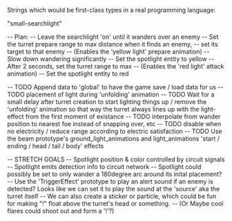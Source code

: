 Strings which would be first-class types in a real programming language:

"small-searchlight"


-- Plan: 
-- Leave the searchlight 'on' until it wanders over an enemy
-- Set the turret prepare range to max distance when it finds an enemy,
-- set its target to that enemy
-- (Enables the 'yellow light' prepare animation)
-- Slow down wandering significantly
-- Set the spotlight entity to yellow
-- After 2 seconds, set the turret range to max
-- (Enables the 'red light' attack animation)
-- Set the spotlight entity to red


-- TODO Append data to 'global' to have the game save / load data for us
-- TODO placement of light during 'unfolding' animation
-- TODO Wait for a small delay after turret creation to start lighting things up / remove the 'unfolding' animation so that way the turret always lines up with the light-effect from the first moment of existance
-- TODO interpolate from wander position to nearest foe instead of snapping over, etc
-- TODO disable when no electricity / reduce range according to electric satisfaction
-- TODO Use the beam prototype's ground_light_animations and light_animations 'start / ending / head / tail / body' effects

-- STRETCH GOALS
-- Spotlight position & color controlled by circuit signals
-- Spotlight emits detection info to circuit network
-- Spotlight could possibly be set to only wander a 180degree arc around its inital placement?
-- Use the 'TriggerEffect' prototype to play an alert sound if an enemy is detected? Looks like we can set it to play the sound at the 'source' aka the turret itself
    -- We can also create a sticker or particle, which could be fun for making "!" float above the turret's head or something.
    -- (Or Maybe cool flares could shoot out and form a '!'?)
